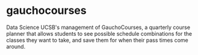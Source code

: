 # gauchocourses
Data Science UCSB's management of GauchoCourses, a quarterly course planner that allows students to see possible schedule combinations for the classes they want to take, and save them for when their pass times come around.
